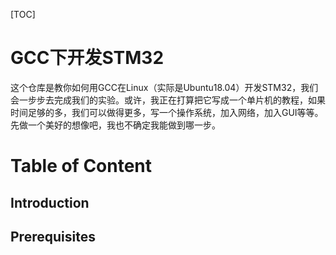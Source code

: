 [TOC]

# GCC下开发STM32

这个仓库是教你如何用GCC在Linux（实际是Ubuntu18.04）开发STM32，我们会一步步去完成我们的实验。或许，我正在打算把它写成一个单片机的教程，如果时间足够的多，我们可以做得更多，写一个操作系统，加入网络，加入GUI等等。先做一个美好的想像吧，我也不确定我能做到哪一步。

# Table of Content
## Introduction
## Prerequisites



### 

